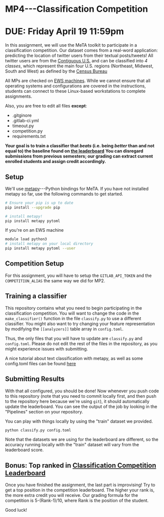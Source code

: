 # MP4---Classification Competition

# DUE: Friday April 19 11:59pm

In this assignment, we will use the MeTA toolkit to participate in a classification competition.
Our dataset comes from a real-word application: predicting the location of twitter users from their textual posts/tweets!
All twitter users are from the [Contiguous U.S.](https://en.wikipedia.org/wiki/Contiguous_United_States) and can be classified into *4 classes*, which represent the main four U.S. regions (Northeast, Midwest, South and West) as defined by the [Census Bureau](https://www2.census.gov/geo/pdfs/maps-data/maps/reference/us_regdiv.pdf)

All MPs are checked on [EWS machines](https://answers.uillinois.edu/illinois.engineering/page.php?id=81727).
While we cannot ensure that all operating systems and configurations are covered in the instructions, students can connect to these Linux-based workstations to complete assignments.

Also, you are free to edit all files **except**:
- .gitginore
- .gitlab-ci.yml
- timeout.py
- competition.py
- requirements.txt

**Your goal is to train a classifier that *beats* (i.e. being *better* than and not equal to) the baseline found on [the leaderboard](http://cs410-classify-leaderboard.westcentralus.cloudapp.azure.com/)**
**You can disregard submissions from previous semesters; our grading can extract current enrolled students and assign credit accordingly.**


## Setup
We'll use [metapy](https://github.com/meta-toolkit/metapy)---Python bindings for MeTA.
If you have not installed metapy so far, use the following commands to get started.

```bash
# Ensure your pip is up to date
pip install --upgrade pip

# install metapy!
pip install metapy pytoml
```

If you're on an EWS machine
```bash
module load python3
# install metapy on your local directory
pip install metapy pytoml --user
```

## Competition Setup
For this assignment, you will have to setup the `GITLAB_API_TOKEN` and the `COMPETITION_ALIAS`  the same way we did for MP2.

## Training a classifier
This repository contains what you need to begin participating in
the classification competition. You will want to change the code in the
`make_classifier()` function in the file `classify.py` to use a different
classifier. You might also want to try changing your feature
representation by modifying the `[[analyzers]]` table array in
`config.toml`.

Thus, the only files that you will have to update are `classify.py` and `config.toml`.
Please do not edit the rest of the files in the repository, as you might experience issues with submitting.

A nice tutorial about text classification with metapy, as well as some config.toml files
can be found [here](https://github.com/meta-toolkit/metapy/blob/master/tutorials/4-classification.ipynb)

## Submitting Results
With that all configured, you should be done! Now whenever you push code to
this repository (note that you need to commit locally first, and then push
to the repository here because we're using `git`), it should automatically
update the leaderboard. You can see the output of the job by looking in the
"Pipelines" section on your repository.

You can play with things locally by using the "train" dataset we provided.

```bash
python classify.py config.toml
```
Note that the datasets we are using for the leaderboard are different, so the accuracy running locally with  the "train" dataset will vary from the leaderboard score.

## Bonus: Top ranked in [Classification Competition Leaderboard](http://cs410-classify-leaderboard.westcentralus.cloudapp.azure.com/)
Once you have finished the assignment, the last part is improvising!
Try to get a top position in the competition leaderboard. The higher your rank is, the more extra credit you will receive.
Our grading formula for the competition is  5-(Rank-1)/10, where Rank is the position of the student.

Good luck!
